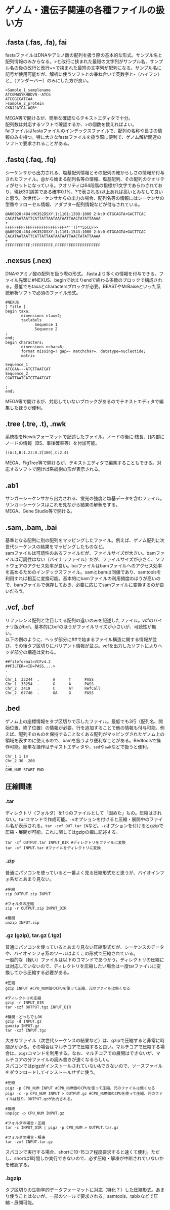 # ゲノム・遺伝子関連の各種ファイルの扱い方

## .fasta (.fas, .fa), fai
fastaファイルはDNAやアミノ酸の配列を扱う際の基本的な形式。サンプル名と配列情報のみからなる。>と改行に挟まれた最短の文字列がサンプル名、サンプル名の後の改行と改行+>で挟まれた最短の文字列が配列になる。サンプル名に記号が使用可能だが、解析に使うソフトとの兼ね合いで英数字と-（ハイフン）と\_（アンダーバー）のみにした方が良い。<br>
```
>Sample_1_samplename
ATCGMWSYKHBDVN--ATCG
ATCGGCCATCAA
>sample_2_protein
CKNJJATCA-WQR*
```
MEGA等で開けるが、簡単な確認ならテキストエディタで十分。<br>
配列数は対応するソフトで確認するか、>の個数を数えればよい。<br>
faiファイルはfastaファイルのインデックスファイルで、配列の名称や長さの情報のみを持つ。特に大きなfastaファイルを扱う際に便利で、ゲノム解析関連のソフトで要求されることがある。
## .fastq (.faq, .fq)
シーケンサから出力される、塩基配列情報とその配列の確からしさの情報が付与されたファイル。@から始まる配列名等の情報、塩基配列、その配列のクオリティがセットになっている。クオリティは64段階の指標が1文字であらわされており、現状30(誤差である確率0.1%、?で表される)以上あれば高いとみなして良いと思う。次世代シーケンサからの出力の場合、配列名等の情報にはシーケンサの型番やフローセル情報、アダプター配列情報などが付与されている。
```
@A00920:484:HK352DSXY:1:1101:1398:1000 2:N:0:GTGCAGTA+GACTTCAC
CACATAATAATTCATTATTAATAATAATTAACTATATTAAAA
+
FFFFFFFFFFFFFFFFFFFFFFFFFF+*''))**55CCF>>
@A00920:484:HK352DSXY:1:1101:1543:1000 2:N:0:GTGCAGTA+GACTTCAC
CACATAATAATTCATTATTAATAATAATTAACTATATTAAAA
+
FFFFFFFFFFF:FFFFFFFFF,FFFFFFFFFFFFFFFFFFFF
```
## .nexsus (.nex)
DNAやアミノ酸の配列を扱う際の形式。.fastaより多くの情報を付与できる。ファイル先頭に#NEXUS、beginで始まりendで終わる多数のブロックで構成される。最低でもtaxaとcharactersブロックが必要。BEASTやMrBaiseといった系統解析ソフトで必須のファイル形式。

```
#NEXUS
[ Title ]
begin taxa;
       dimensions ntax=2;
       taxlabels
             Sequence 1
             Sequence 2
;
end;
begin characters;
       dimensions nchar=6;
       format missing=? gap=- matchchar=. datatype=nucleotide;
       matrix

Sequence_1
ATCGAA---ATCTTAATCAT
Sequence_2
CGATTAATCATCTTAATCAT

;
end;
```
MEGA等で開けるが、対応していないブロックがあるのでテキストエディタで編集したほうが便利。
## .tree (.tre, .t), .nwk
系統樹をNewikフォーマットで記述したファイル。ノードの後に:枝長、[]内部にノードの情報（BS、事後確率等）を付加可能。
```
((A:1,B:1.2):0.2[100],C:2.4)
```
MEGA、FigTree等で開けるが、テキストエディタで編集することもできる。対応するソフトで開けば系統樹の形が表示される。<br>

## .ab1
サンガーシーケンサから出力される、蛍光の強度と塩基データを含むファイル。サンガ―シーケンスはこれを見ながら結果の解釈をする。<br>
MEGA、Gene Studio等で開ける。

## .sam, .bam, .bai
基準となる配列に別の配列をマッピングしたファイル。例えば、ゲノム配列に次世代シーケンスの結果をマッピングしたものなど。<br>
samファイルは可読性のあるファイルだが、ファイルサイズが大きい。bamファイルは可読性はない（バイナリファイル）だが、ファイルサイズが小さく、ソフトウェアのアクセス効率が良い。baiファイルはbamファイルへのアクセス効率を高めるためのインデックスファイル。samとbamは同値であり、samtoolsを利用すれば相互に変換可能。基本的にbamファイルの利用頻度のほうが高いので、bamファイルで保存しておき、必要に応じてsamファイルに変換するのが良いだろう。

## .vcf, .bcf
リファレンス配列と注目してる配列の違いのみを記述したファイル。vcfのバイナリ版がbcf。基本的にbcfのほうがファイルサイズが小さいが、可読性が無い。<br>
以下の例のように、ヘッダ部分に##で始まるファイル構造に関する情報が並び、その後タブ区切りにバリアント情報が並ぶ。vcfを出力したソフトによりヘッダ部分の構造は変わる。
```
##fileformat=VCFv4.2
##FILTER=<ID=PASS,...>
.
.
Chr_1  33244  .      A      T      PASS
Chr_1  33254  .      G      A      PASS
Chr_2  3419   .      C      AT     RefCall
Chr_2  67746  .      GA     G      PASS
```
## .bed
ゲノム上の座標情報をタブ区切りで示したファイル。最低でも3行（配列名、開始位置、終了位置）の情報が必要。行を追加することで他の情報も付与可能。例えば、配列そのものを保持することなくある配列がマッピングされたゲノム上の領域を表すのに使えるので、bamを扱うより便利なことがある。Bedtoolsで操作可能。簡単な操作はテキストエディタや、`sed`や`awk`などで扱うと便利。<br>
```
Chr_1 1 14
Chr_2 30  200
...
CHR_NUM START END
```

## 圧縮関連

### .tar
ディレクトリ（フォルダ）を1つのファイルとして「固めた」もの。圧縮はされない。`tar`コマンドで作成可能。`-v`オプションを付けると圧縮・展開中のファイル名が表示される。`tar -cvf OUT.tar IN`など。`-z`オプションを付けるとgzipで圧縮・展開が可能。これに関してはgzipの欄に記述する。
```
tar -cf OUTPUT.tar INPUT_DIR #ディレクトリをファイルに変換
tar -xf INPUT.tar #ファイルをディレクトリに変換
```
### .zip
普通にパソコンを使っていると一番よく見る圧縮形式だと思うが、バイオインフォ系だとあまり見ない。
```
#圧縮
zip OUTPUT.zip INPUT

#フォルダの圧縮
zip -r OUTPUT.zip INPUT_DIR

#展開
unzip INPUT.zip
```
### .gz (gzip), tar.gz (.tgz)
普通にパソコンを使っているとあまり見ない圧縮形式だが、シーケンスのデータや、バイオインフォ系のツールはよくこの形式で圧縮されている。<br>
一般的な（軽い）ファイルは以下のコマンドであつかう。ディレクトリの圧縮には対応していないので、ディレクトリを圧縮したい場合は一度tarファイルに変換してから圧縮する必要がある。
```
#圧縮
gzip INPUT #CPU_NUM個のCPUを使って圧縮、元のファイルは無くなる

#ディレクトリの圧縮
gzip -r INPUT_DIR
tar -czf OUTPUT.tgz INPUT_DIR

#展開・どっちでもOK
gzip -d INPUT.gz
gunzip INPUT.gz
tar -xzf INPUT.tgz
```
大きなファイル（次世代シーケンスの結果など）は、gzipで圧縮すると非常に時間がかかる。その場合はマルチコアで圧縮すると良い。マルチコアで圧縮する場合は、`pigz`コマンドを利用する。なお、マルチコアでの展開はできないが、マルチコアの分ファイルの読み書きが速くなるらしい。<br>
スパコンではpigzがインストールされていない&できないので、ソースファイルをダウンロードしてインストールせずに使う。
```
#圧縮
pigz -p CPU_NUM INPUT #CPU_NUM個のCPUを使って圧縮、元のファイルは無くなる
pigz -c -p CPU_NUM INPUT > OUTPUT.gz #CPU_NUM個のCPUを使って圧縮、元のファイルは残り、OUTPUT.gzが出力される。

#展開
unpigz -p CPU_NUM INPUT.gz

#フォルダの場合・圧縮
tar -c INPUT_DIR | pigz -p CPU_NUM > OUTPUT.tar.gz

#フォルダの場合・解凍
tar -zxf INPUT.tar.gz
```
スパコンで実行する場合、shortに10-15コア程度要求すると速くて便利。ただし、shortは1時間しか実行できないので、必ず圧縮・解凍が中断されていないかを確認する。

### .bgzip
タブ区切りの生物学的データフォーマットに対応（特化？）した圧縮形式。あまり使うことはないが、一部のツールで要求される。samtools、tabixなどで圧縮・展開可能。


